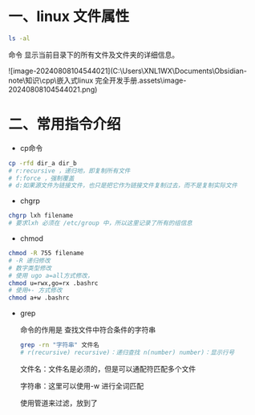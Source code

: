 # 一、linux 文件属性

```bash
ls -al
```

命令 显示当前目录下的所有文件及文件夹的详细信息。

![image-20240808104544021](C:\Users\XNL1WX\Documents\Obsidian-note\知识\cpp\嵌入式linux 完全开发手册.assets\image-20240808104544021.png)

# 二、常用指令介绍

- cp命令

```bash
cp -rfd dir_a dir_b
# r:recursive ，递归地，即复制所有文件
# f:force ，强制覆盖
# d:如果源文件为链接文件，也只是把它作为链接文件复制过去，而不是复制实际文件
```

-  chgrp

```bash
chgrp lxh filename
# 要求lxh 必须在 /etc/group 中，所以这里记录了所有的组信息
```

- chmod

```bash
chmod -R 755 filename
# -R 递归修改
# 数字类型修改
# 使用 ugo a=all方式修改， 
chmod u=rwx,go=rx .bashrc
# 使用+- 方式修改
chmod a+w .bashrc
```

- grep

  命令的作用是 查找文件中符合条件的字符串

  ```bash
  grep -rn "字符串" 文件名 
  # r(recursive) recursive)：递归查找 n(number) number)：显示行号
  ```

  文件名：文件名是必须的，但是可以通配符匹配多个文件

  字符串：这里可以使用-w 进行全词匹配

  使用管道来过滤，放到了

  





